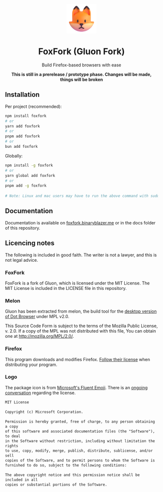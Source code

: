 <div align="center">

<p align="center">
  <img width="98" src="https://raw.githubusercontent.com/microsoft/fluentui-emoji/main/assets/Fox/3D/fox_3d.png"/>
</p>

# FoxFork (Gluon Fork)

Build Firefox-based browsers with ease

**This is still in a prerelease / prototype phase. Changes will be made, things will be broken**

</div>

## Installation

Per project (recommended):

```sh
npm install foxfork
# or
yarn add foxfork
# or
pnpm add foxfork
# or
bun add foxfork
```

Globally:

```sh
npm install -g foxfork
# or
yarn global add foxfork
# or
pnpm add -g foxfork

# Note: Linux and mac users may have to run the above command with sudo
```

## Documentation

Documentation is available on [foxfork.binaryblazer.me](https://foxfork.binaryblazer.me) or in the docs folder of this repository.

## Licencing notes

The following is included in good faith. The writer is not a lawyer, and this is not legal advice.

### FoxFork

FoxFork is a fork of Gluon, which is licensed under the MIT License. The MIT License is included in the LICENSE file in this repository.

### Melon

Gluon has been extracted from melon, the build tool for the [desktop version of Dot Browser](https://github.com/dothq/browser-desktop) under MPL v2.0.

This Source Code Form is subject to the terms of the Mozilla Public
License, v. 2.0. If a copy of the MPL was not distributed with this
file, You can obtain one at http://mozilla.org/MPL/2.0/.

### Firefox

This program downloads and modifies Firefox. [Follow their license](https://hg.mozilla.org/mozilla-central/file/tip/LICENSE) when distributing your program.

### Logo

The package icon is from [Microsoft's Fluent Emoji](https://github.com/microsoft/fluentui-emoji). There is an [ongoing conversation](https://github.com/microsoft/fluentui-emoji/issues/18) regarding the license.

```
MIT License

Copyright (c) Microsoft Corporation.

Permission is hereby granted, free of charge, to any person obtaining a copy
of this software and associated documentation files (the "Software"), to deal
in the Software without restriction, including without limitation the rights
to use, copy, modify, merge, publish, distribute, sublicense, and/or sell
copies of the Software, and to permit persons to whom the Software is
furnished to do so, subject to the following conditions:

The above copyright notice and this permission notice shall be included in all
copies or substantial portions of the Software.
```

